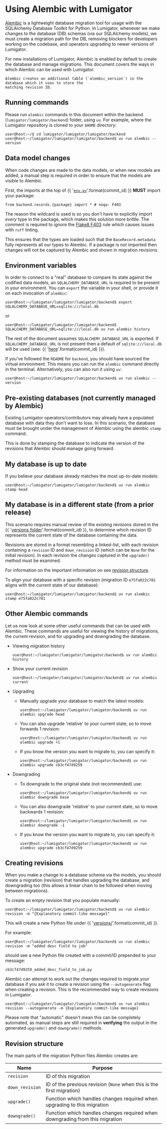 # Using Alembic with Lumigator

[Alembic](https://alembic.sqlalchemy.org/en/latest/) is a lightweight database migration tool for
usage with the SQLAlchemy Database Toolkit for Python. In Lumigator, whenever we make changes to the
database (DB) schemas (via our SQLAlchemy models), we must create a migration path for the DB,
removing blockers for developers working on the codebase, and operators upgrading to newer versions
of Lumigator.

For new installations of Lumigator, Alembic is enabled by default to create the database and manage
migrations. This document covers the ways in which Alembic can be used with Lumigator.

```{note}
Alembic creates an additional table (`alembic_version`) in the database which it uses to store the
matching revision ID.
```

## Running commands

Please run `alembic` commands in this document within the backend (`lumigator/lumigator/backend`) folder, using `uv`. For example, where the Lumigator repository is cloned to your `$HOME` directory:

```console
user@host:~/$ cd lumigator/lumigator/lumigator/backend
user@host:~/lumigator/lumigator/lumigator/backend$ uv run alembic --version
```

## Data model changes

When code changes are made to the data models, or when new models are added, a manual step is
required in order to ensure that the models are visible to Alembic.

First, the imports at the top of {{ '[`env.py`](https://github.com/mozilla-ai/lumigator/blob/{}/lumigator/lumigator/backend/backend/alembic/env.py)'.format(commit_id) }}
**MUST** import your package:

`from backend.records.{package} import * # noqa: F403`

The reason the wildcard is used is so you don't have to explicitly import *every* type in the
package, which makes this solution more brittle. The comment is required to ignore the
[Flake8 F403](https://www.flake8rules.com/rules/F403.html) rule which causes issues with `ruff`
linting.

This ensures that the types are loaded such that the `BaseRecord.metadata` fully represents all our
types to Alembic. If a package is not imported then changes will not be captured by Alembic and
shown in migration revisions.

## Environment variables

In order to connect to a "real" database to compare its state against the codified data models, an
`SQLALCHEMY_DATABASE_URL` is required to be present in your environment. You can `export` the
variable in your shell, or provide it on each invocation of `alembic`:

```console
user@host:~/lumigator/lumigator/lumigator/backend$ export SQLALCHEMY_DATABASE_URL=sqlite:///local.db
```

or

```console
user@host:~/lumigator/lumigator/lumigator/backend$ SQLALCHEMY_DATABASE_URL=sqlite:///local.db uv run alembic history
```

The rest of the document assumes `SQLALCHEMY_DATABASE_URL` is exported. If `SQLALCHEMY_DATABASE_URL`
is not present then a default of `sqlite:///local.db` will be used (see:
{{ '[here](https://github.com/mozilla-ai/lumigator/blob/{}/lumigator/lumigator/backend/alembic.ini#L65)'.format(commit_id) }}).

If you've followed the `README` for `backend`, you should have sourced the virtual environment. This
means you can run the `alembic` command directly in the terminal. Alternatively, you can also run it
using `uv`:

```console
user@host:~/lumigator/lumigator/lumigator/backend$ uv run alembic --version
```

## Pre-existing databases (not currently managed by Alembic)

Existing Lumigator operators/contributors may already have a populated database with data they don't
want to lose. In this scenario, the database must be brought under the management of Alembic using
the alembic `stamp` command.

This is done by stamping the database to indicate the version of the revisions that Alembic should
manage going forward.

## My database is up to date

If you believe your database already matches the most up-to-date models:

```console
user@host:~/lumigator/lumigator/lumigator/backend$ uv run alembic stamp head
```

## My database is in a different state (from a prior release)

This scenario requires manual review of the existing revisions stored in the
{{ '[versions folder](https://github.com/mozilla-ai/lumigator/blob/{}/lumigator/lumigator/backend/backend/alembic/versions)'.format(commit_id) }},
to determine which revision ID represents the current state of the database containing the data.

Revisions are stored in a format resembling a linked-list, with each revision containing a
`revision` ID and `down_revision` ID (which can be `None` for the initial revision). In each
revision the changes captured in the `upgrade()` method must be examined.

For information on the important information on see [revision structure](#revision-structure).

To align your database with a specific revision (migration ID `e75fa022c781` aligns with the current
state of our database):

```console
user@host:~/lumigator/lumigator/lumigator/backend$ uv run alembic stamp e75fa022c781
```

## Other Alembic commands

Let us now look at some other useful commands that can be used with Alembic. These commands are
useful for viewing the history of migrations, the current revision, and for upgrading and
downgrading the database.

- Viewing migration history

    ```console
    user@host:~/lumigator/lumigator/lumigator/backend$ uv run alembic history
    ```

- Show your current revision

    ```console
    user@host:~/lumigator/lumigator/lumigator/backend$ uv run alembic current
    ```

- Upgrading

    - Manually upgrade your database to match the latest models:

        ```console
        user@host:~/lumigator/lumigator/lumigator/backend$ uv run alembic upgrade head
        ```

    - You can also upgrade 'relative' to your current state, so to move forwards 1 revision:

        ```console
        user@host:~/lumigator/lumigator/lumigator/backend$ uv run alembic upgrade +1
        ```

    - If you know the version you want to migrate to, you can specify it:

        ```console
        user@host:~/lumigator/lumigator/lumigator/backend$ uv run alembic upgrade cb3cf47d9259
        ```

- Downgrading

    - To downgrade to the original state (not recommended) use:

        ```console
        user@host:~/lumigator/lumigator/lumigator/backend$ uv run alembic downgrade base
        ```

    - You can also downgrade 'relative' to your current state, so to move backwards 1 revision:

        ```console
        user@host:~/lumigator/lumigator/lumigator/backend$ uv run alembic downgrade -1
        ```

    - If you know the version you want to migrate to, you can specify it:

        ```console
        user@host:~/lumigator/lumigator/lumigator/backend$ uv run alembic upgrade cb3cf47d9259
        ````

## Creating revisions

When you make a change to a database schema via the models, you should create a migration (revision)
that handles upgrading the database, and downgrading too (this allows a linear chain to be followed
when moving between migrations).

To create an empty revision that you populate manually:

```console
user@host:~/lumigator/lumigator/lumigator/backend$ uv run alembic revision -m "{Explanatory commit-like message}"
```

This will create a new Python file under {{ '[versions/](https://github.com/mozilla-ai/lumigator/blob/{}/lumigator/lumigator/backend/backend/alembic/versions)'.format(commit_id) }}.

For example:

```console
user@host:~/lumigator/lumigator/lumigator/backend$ uv run alembic revision -m "added desc field to job"
```

should see a new Python file created with a commit/ID prepended to your message:

`cb3cf47d9259_added_desc_field_to_job.py`

Alembic can attempt to work out the changes required to migrate your database if you ask it to
create a revision using the `--autogenerate` flag when creating a revision. This is the recommended
way to create revisions in Lumigator.

```console
user@host:~/lumigator/lumigator/lumigator/backend$ uv run alembic revision --autogenerate -m {Explanatory commit-like message}
```

Please note that "automatic" doesn't mean this can be completely automated, as manual steps are
still required in **verifying** the output in the generated `upgrade()` and `downgrade()` methods.

## Revision structure

The main parts of the migration Python files Alembic creates are:

| Name            | Purpose                                                                      |
|-----------------|------------------------------------------------------------------------------|
| `revision`      | ID of this migration                                                         |
| `down_revision` | ID of the previous revision (`None` when this is the first migration)        |
| `upgrade()`     | Function which handles changes required when upgrading to this migration     |
| `downgrade()`   | Function which handles changes required when downgrading from this migration |
